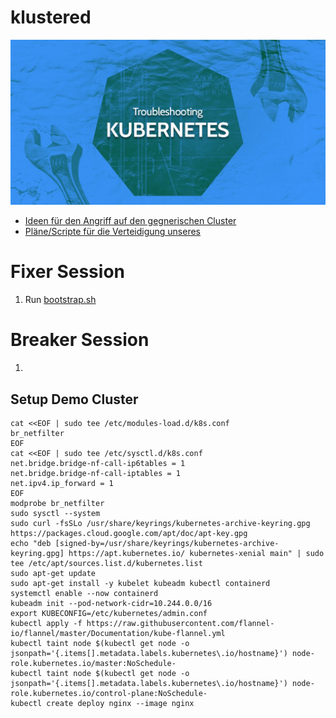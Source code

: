 # klustered

![](./docs/header.jpeg)

* [Ideen für den Angriff auf den gegnerischen Cluster](./enemycluster)
* [Pläne/Scripte für die Verteidigung unseres](./owncluster)

# Fixer Session
1. Run [bootstrap.sh](./owncluster/bootstrap.sh)

# Breaker Session
1.

## Setup Demo Cluster

```
cat <<EOF | sudo tee /etc/modules-load.d/k8s.conf
br_netfilter
EOF
cat <<EOF | sudo tee /etc/sysctl.d/k8s.conf
net.bridge.bridge-nf-call-ip6tables = 1
net.bridge.bridge-nf-call-iptables = 1
net.ipv4.ip_forward = 1
EOF
modprobe br_netfilter
sudo sysctl --system
sudo curl -fsSLo /usr/share/keyrings/kubernetes-archive-keyring.gpg https://packages.cloud.google.com/apt/doc/apt-key.gpg
echo "deb [signed-by=/usr/share/keyrings/kubernetes-archive-keyring.gpg] https://apt.kubernetes.io/ kubernetes-xenial main" | sudo tee /etc/apt/sources.list.d/kubernetes.list
sudo apt-get update
sudo apt-get install -y kubelet kubeadm kubectl containerd
systemctl enable --now containerd
kubeadm init --pod-network-cidr=10.244.0.0/16
export KUBECONFIG=/etc/kubernetes/admin.conf
kubectl apply -f https://raw.githubusercontent.com/flannel-io/flannel/master/Documentation/kube-flannel.yml
kubectl taint node $(kubectl get node -o jsonpath='{.items[].metadata.labels.kubernetes\.io/hostname}') node-role.kubernetes.io/master:NoSchedule-
kubectl taint node $(kubectl get node -o jsonpath='{.items[].metadata.labels.kubernetes\.io/hostname}') node-role.kubernetes.io/control-plane:NoSchedule-
kubectl create deploy nginx --image nginx
```
